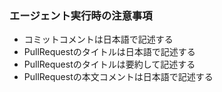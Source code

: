 ### エージェント実行時の注意事項
- コミットコメントは日本語で記述する
- PullRequestのタイトルは日本語で記述する
- PullRequestのタイトルは要約して記述する
- PullRequestの本文コメントは日本語で記述する
